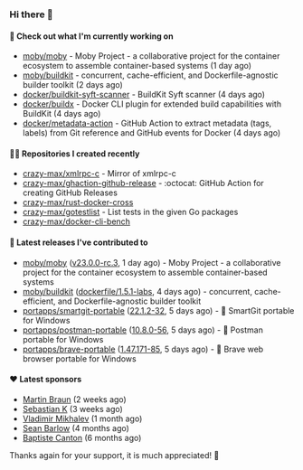 ### Hi there 👋

#### 👷 Check out what I'm currently working on

- [moby/moby](https://github.com/moby/moby) - Moby Project - a collaborative project for the container ecosystem to assemble container-based systems (1 day ago)
- [moby/buildkit](https://github.com/moby/buildkit) - concurrent, cache-efficient, and Dockerfile-agnostic builder toolkit (2 days ago)
- [docker/buildkit-syft-scanner](https://github.com/docker/buildkit-syft-scanner) - BuildKit Syft scanner (4 days ago)
- [docker/buildx](https://github.com/docker/buildx) - Docker CLI plugin for extended build capabilities with BuildKit (4 days ago)
- [docker/metadata-action](https://github.com/docker/metadata-action) - GitHub Action to extract metadata (tags, labels) from Git reference and GitHub events for Docker (4 days ago)

#### 👨‍💻 Repositories I created recently

- [crazy-max/xmlrpc-c](https://github.com/crazy-max/xmlrpc-c) - Mirror of xmlrpc-c
- [crazy-max/ghaction-github-release](https://github.com/crazy-max/ghaction-github-release) - :octocat: GitHub Action for creating GitHub Releases
- [crazy-max/rust-docker-cross](https://github.com/crazy-max/rust-docker-cross)
- [crazy-max/gotestlist](https://github.com/crazy-max/gotestlist) - List tests in the given Go packages
- [crazy-max/docker-cli-bench](https://github.com/crazy-max/docker-cli-bench)

#### 🚀 Latest releases I've contributed to

- [moby/moby](https://github.com/moby/moby) ([v23.0.0-rc.3](https://github.com/moby/moby/releases/tag/v23.0.0-rc.3), 1 day ago) - Moby Project - a collaborative project for the container ecosystem to assemble container-based systems
- [moby/buildkit](https://github.com/moby/buildkit) ([dockerfile/1.5.1-labs](https://github.com/moby/buildkit/releases/tag/dockerfile/1.5.1-labs), 4 days ago) - concurrent, cache-efficient, and Dockerfile-agnostic builder toolkit
- [portapps/smartgit-portable](https://github.com/portapps/smartgit-portable) ([22.1.2-32](https://github.com/portapps/smartgit-portable/releases/tag/22.1.2-32), 5 days ago) - 🚀 SmartGit portable for Windows 
- [portapps/postman-portable](https://github.com/portapps/postman-portable) ([10.8.0-56](https://github.com/portapps/postman-portable/releases/tag/10.8.0-56), 5 days ago) - 🚀 Postman portable for Windows
- [portapps/brave-portable](https://github.com/portapps/brave-portable) ([1.47.171-85](https://github.com/portapps/brave-portable/releases/tag/1.47.171-85), 5 days ago) - 🚀 Brave web browser portable for Windows

#### ❤️ Latest sponsors
- [Martin Braun](https://github.com/s4ke) (2 weeks ago)
- [Sebastian K](https://github.com/skrollme) (3 weeks ago)
- [Vladimir Mikhalev](https://github.com/heyValdemar) (1 month ago)
- [Sean Barlow](https://github.com/woolrab6) (4 months ago)
- [Baptiste Canton](https://github.com/batmac) (6 months ago)

Thanks again for your support, it is much appreciated! 🙏
